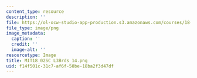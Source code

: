 ```yaml
---
content_type: resource
description: ''
file: https://ol-ocw-studio-app-production.s3.amazonaws.com/courses/18-02sc-multivariable-calculus-fall-2010/f14f501c31c7af6f50be18ba2f3d47df_MIT18_02SC_L3Brds_14.png
file_type: image/png
image_metadata:
  caption: ''
  credit: ''
  image-alt: ''
resourcetype: Image
title: MIT18_02SC_L3Brds_14.png
uid: f14f501c-31c7-af6f-50be-18ba2f3d47df
---
```

